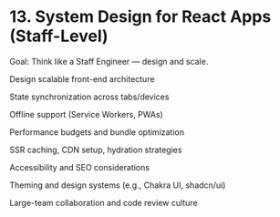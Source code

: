 # 13. System Design for React Apps (Staff-Level)

Goal: Think like a Staff Engineer — design and scale.

Design scalable front-end architecture

State synchronization across tabs/devices

Offline support (Service Workers, PWAs)

Performance budgets and bundle optimization

SSR caching, CDN setup, hydration strategies

Accessibility and SEO considerations

Theming and design systems (e.g., Chakra UI, shadcn/ui)

Large-team collaboration and code review culture